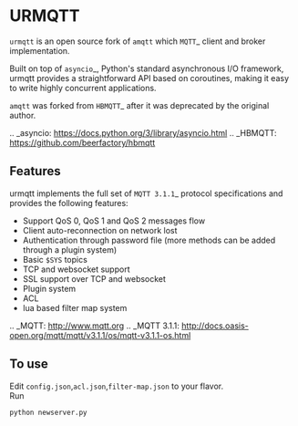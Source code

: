 # URMQTT

``urmqtt`` is an open source fork of ``amqtt`` which `MQTT`_ client and broker implementation.

Built on top of `asyncio`_, Python's standard asynchronous I/O framework, urmqtt provides a straightforward API
based on coroutines, making it easy to write highly concurrent applications.

``amqtt`` was forked from `HBMQTT`_ after it was deprecated by the original author.


.. _asyncio: https://docs.python.org/3/library/asyncio.html
.. _HBMQTT: https://github.com/beerfactory/hbmqtt

Features
--------

urmqtt implements the full set of `MQTT 3.1.1`_ protocol specifications and provides the following features:

- Support QoS 0, QoS 1 and QoS 2 messages flow
- Client auto-reconnection on network lost
- Authentication through password file (more methods can be added through a plugin system)
- Basic ``$SYS`` topics
- TCP and websocket support
- SSL support over TCP and websocket
- Plugin system
- ACL
- lua based filter map system

.. _MQTT: http://www.mqtt.org
.. _MQTT 3.1.1: http://docs.oasis-open.org/mqtt/mqtt/v3.1.1/os/mqtt-v3.1.1-os.html


## To use
Edit `config.json`,`acl.json`,`filter-map.json` to your flavor.  
Run 
```bash
python newserver.py
```